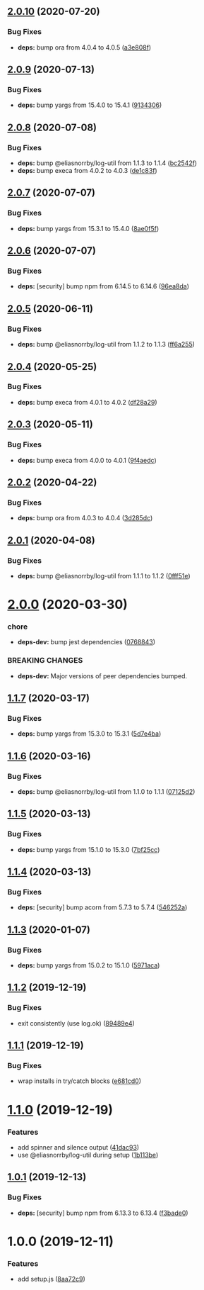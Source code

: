 ## [2.0.10](https://github.com/eliasnorrby/jest-config/compare/v2.0.9...v2.0.10) (2020-07-20)


### Bug Fixes

* **deps:** bump ora from 4.0.4 to 4.0.5 ([a3e808f](https://github.com/eliasnorrby/jest-config/commit/a3e808f5648d247cda005ff54cef79cee3c80416))

## [2.0.9](https://github.com/eliasnorrby/jest-config/compare/v2.0.8...v2.0.9) (2020-07-13)


### Bug Fixes

* **deps:** bump yargs from 15.4.0 to 15.4.1 ([9134306](https://github.com/eliasnorrby/jest-config/commit/91343068c8ad72d05203934324327f22bb4330c8))

## [2.0.8](https://github.com/eliasnorrby/jest-config/compare/v2.0.7...v2.0.8) (2020-07-08)


### Bug Fixes

* **deps:** bump @eliasnorrby/log-util from 1.1.3 to 1.1.4 ([bc2542f](https://github.com/eliasnorrby/jest-config/commit/bc2542f787c0ea232c2331aeeb52b79e3d4dfcc4))
* **deps:** bump execa from 4.0.2 to 4.0.3 ([de1c83f](https://github.com/eliasnorrby/jest-config/commit/de1c83f466ce764c9806fb02a506a5fe52d36f3c))

## [2.0.7](https://github.com/eliasnorrby/jest-config/compare/v2.0.6...v2.0.7) (2020-07-07)


### Bug Fixes

* **deps:** bump yargs from 15.3.1 to 15.4.0 ([8ae0f5f](https://github.com/eliasnorrby/jest-config/commit/8ae0f5f945f1f7ca3503db0dce7fca2e03c85297))

## [2.0.6](https://github.com/eliasnorrby/jest-config/compare/v2.0.5...v2.0.6) (2020-07-07)


### Bug Fixes

* **deps:** [security] bump npm from 6.14.5 to 6.14.6 ([96ea8da](https://github.com/eliasnorrby/jest-config/commit/96ea8da653f49c84ebf893ac5fc86ede03ff7116))

## [2.0.5](https://github.com/eliasnorrby/jest-config/compare/v2.0.4...v2.0.5) (2020-06-11)


### Bug Fixes

* **deps:** bump @eliasnorrby/log-util from 1.1.2 to 1.1.3 ([ff6a255](https://github.com/eliasnorrby/jest-config/commit/ff6a255c4edfd069c325f406fdeea29359b84bbd))

## [2.0.4](https://github.com/eliasnorrby/jest-config/compare/v2.0.3...v2.0.4) (2020-05-25)


### Bug Fixes

* **deps:** bump execa from 4.0.1 to 4.0.2 ([df28a29](https://github.com/eliasnorrby/jest-config/commit/df28a2996eeed052d263960cb233269f9913cbf4))

## [2.0.3](https://github.com/eliasnorrby/jest-config/compare/v2.0.2...v2.0.3) (2020-05-11)


### Bug Fixes

* **deps:** bump execa from 4.0.0 to 4.0.1 ([9f4aedc](https://github.com/eliasnorrby/jest-config/commit/9f4aedcac558fb23dd23b22aec9805b88d65effc))

## [2.0.2](https://github.com/eliasnorrby/jest-config/compare/v2.0.1...v2.0.2) (2020-04-22)


### Bug Fixes

* **deps:** bump ora from 4.0.3 to 4.0.4 ([3d285dc](https://github.com/eliasnorrby/jest-config/commit/3d285dc1a0d2a428b1db222663043e495eb0df8a))

## [2.0.1](https://github.com/eliasnorrby/jest-config/compare/v2.0.0...v2.0.1) (2020-04-08)


### Bug Fixes

* **deps:** bump @eliasnorrby/log-util from 1.1.1 to 1.1.2 ([0fff51e](https://github.com/eliasnorrby/jest-config/commit/0fff51e48404ac73aa5f98387e9e0ec7cbb03cfe))

# [2.0.0](https://github.com/eliasnorrby/jest-config/compare/v1.1.7...v2.0.0) (2020-03-30)


### chore

* **deps-dev:** bump jest dependencies ([0768843](https://github.com/eliasnorrby/jest-config/commit/07688436abb75e69baa922d258071cd8b7baad44))


### BREAKING CHANGES

* **deps-dev:** Major versions of peer dependencies bumped.

## [1.1.7](https://github.com/eliasnorrby/jest-config/compare/v1.1.6...v1.1.7) (2020-03-17)


### Bug Fixes

* **deps:** bump yargs from 15.3.0 to 15.3.1 ([5d7e4ba](https://github.com/eliasnorrby/jest-config/commit/5d7e4badc0f2381ebadb30a20eb232a51ec3b0a4))

## [1.1.6](https://github.com/eliasnorrby/jest-config/compare/v1.1.5...v1.1.6) (2020-03-16)


### Bug Fixes

* **deps:** bump @eliasnorrby/log-util from 1.1.0 to 1.1.1 ([07125d2](https://github.com/eliasnorrby/jest-config/commit/07125d2db8e41255865b66c1fad20dd00d3df5c8))

## [1.1.5](https://github.com/eliasnorrby/jest-config/compare/v1.1.4...v1.1.5) (2020-03-13)


### Bug Fixes

* **deps:** bump yargs from 15.1.0 to 15.3.0 ([7bf25cc](https://github.com/eliasnorrby/jest-config/commit/7bf25ccba57c9df7d2b2df3e18b9322ec32510f8))

## [1.1.4](https://github.com/eliasnorrby/jest-config/compare/v1.1.3...v1.1.4) (2020-03-13)


### Bug Fixes

* **deps:** [security] bump acorn from 5.7.3 to 5.7.4 ([546252a](https://github.com/eliasnorrby/jest-config/commit/546252a2f3fbfa5733d8330482b2d7f0577f83c1))

## [1.1.3](https://github.com/eliasnorrby/jest-config/compare/v1.1.2...v1.1.3) (2020-01-07)


### Bug Fixes

* **deps:** bump yargs from 15.0.2 to 15.1.0 ([5971aca](https://github.com/eliasnorrby/jest-config/commit/5971aca59f5ed5b974f8e5599457199fe45a9c06))

## [1.1.2](https://github.com/eliasnorrby/jest-config/compare/v1.1.1...v1.1.2) (2019-12-19)


### Bug Fixes

* exit consistently (use log.ok) ([89489e4](https://github.com/eliasnorrby/jest-config/commit/89489e467301aa7b985dead395d1184dcf81a2f9))

## [1.1.1](https://github.com/eliasnorrby/jest-config/compare/v1.1.0...v1.1.1) (2019-12-19)


### Bug Fixes

* wrap installs in try/catch blocks ([e681cd0](https://github.com/eliasnorrby/jest-config/commit/e681cd0adc2ac61c3f024a2da63f1aa71c03709d))

# [1.1.0](https://github.com/eliasnorrby/jest-config/compare/v1.0.1...v1.1.0) (2019-12-19)


### Features

* add spinner and silence output ([41dac93](https://github.com/eliasnorrby/jest-config/commit/41dac935fb5ced4e1cd08564ccf570090482d33f))
* use @eliasnorrby/log-util during setup ([1b113be](https://github.com/eliasnorrby/jest-config/commit/1b113be31ddff9040a26439dd4f1dbc919404b25))

## [1.0.1](https://github.com/eliasnorrby/jest-config/compare/v1.0.0...v1.0.1) (2019-12-13)


### Bug Fixes

* **deps:** [security] bump npm from 6.13.3 to 6.13.4 ([f3bade0](https://github.com/eliasnorrby/jest-config/commit/f3bade0340af8d1e52fad5cefedee44b11ba1a53))

# 1.0.0 (2019-12-11)


### Features

* add setup.js ([8aa72c9](https://github.com/eliasnorrby/jest-config/commit/8aa72c9a5db4d3d6e129c12ae2c57d221cc99a84))
